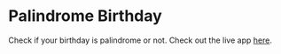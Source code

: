 # Palindrome Birthday

Check if your birthday is palindrome or not. Check out the live app [here](https://cash-register-10.netlify.app/).